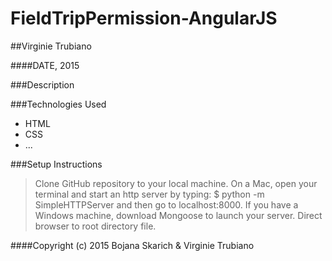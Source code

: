 # FieldTripPermission-AngularJS

##Virginie Trubiano 

####DATE, 2015

###Description



###Technologies Used

* HTML
* CSS
* ...

###Setup Instructions

>Clone GitHub repository to your local machine.
>On a Mac, open your terminal and start an http server by typing: $ python -m SimpleHTTPServer and then go to localhost:8000.
>If you have a Windows machine, download Mongoose to launch your server.
>Direct browser to root directory file.


####Copyright (c) 2015 Bojana Skarich & Virginie Trubiano
